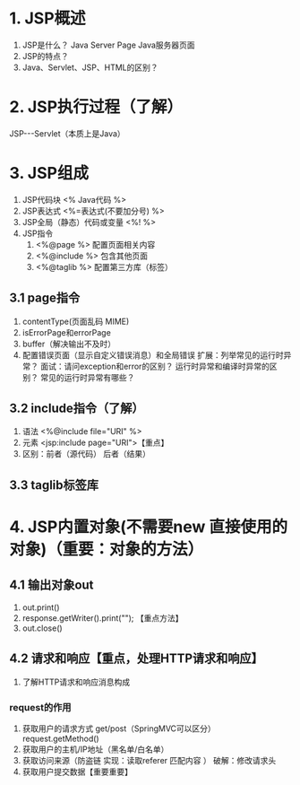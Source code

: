 # 1. JSP概述
1. JSP是什么？
	Java Server Page Java服务器页面
2. JSP的特点？
3. Java、Servlet、JSP、HTML的区别？

# 2. JSP执行过程（了解）
 JSP---Servlet（本质上是Java）
 
# 3. JSP组成
1. JSP代码块 <%  Java代码   %>
2. JSP表达式 <%=表达式(不要加分号) %>
3. JSP全局（静态）代码或变量  <%!   %>
4. JSP指令
	1. <%@page %> 配置页面相关内容
	2. <%@include %> 包含其他页面
	3. <%@taglib %> 配置第三方库（标签）
## 3.1 page指令
1. contentType(页面乱码 MIME)
2. isErrorPage和errorPage
3. buffer（解决输出不及时）
4. 配置错误页面（显示自定义错误消息）和全局错误
扩展：列举常见的运行时异常？
面试：请问exception和error的区别？ 运行时异常和编译时异常的区别？ 常见的运行时异常有哪些？

## 3.2 include指令（了解）
1. 语法 <%@include file="URI" %>  
2. 元素 <jsp:include page="URI">【重点】
3. 区别：前者（源代码）  后者（结果）

## 3.3 taglib标签库

# 4. JSP内置对象(不需要new 直接使用的对象)（重要：对象的方法）
## 4.1 输出对象out
1. out.print()
2. response.getWriter().print(""); 【重点方法】
3. out.close()

## 4.2 请求和响应【重点，处理HTTP请求和响应】
1. 了解HTTP请求和响应消息构成
### request的作用
1. 获取用户的请求方式 get/post（SpringMVC可以区分）   request.getMethod()
2. 获取用户的主机/IP地址（黑名单/白名单）
3. 获取访问来源（防盗链 实现：读取referer 匹配内容 ） 破解：修改请求头
4. 获取用户提交数据【重要重要】











